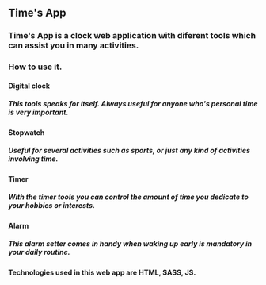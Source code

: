 ## Time's App

### Time's App is a clock web application with diferent tools which can assist you in many activities.

### How to use it.

#### Digital clock

##### This tools speaks for itself. Always useful for anyone who's personal time is very important.

#### Stopwatch

##### Useful for several activities such as sports, or just any kind of activities involving time.

#### Timer

##### With the timer tools you can control the amount of time you dedicate to your hobbies or interests.

#### Alarm

##### This alarm setter comes in handy when waking up early is mandatory in your daily routine.

#### Technologies used in this web app are HTML, SASS, JS.

